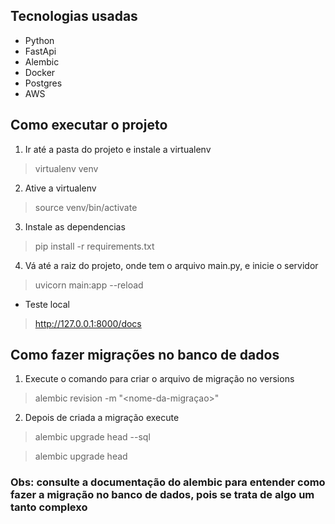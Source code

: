 ## Tecnologias usadas

* Python
* FastApi
* Alembic
* Docker
* Postgres
* AWS

## Como executar o projeto
1. Ir até a pasta do projeto e instale a virtualenv

> virtualenv venv

2. Ative a virtualenv

> source venv/bin/activate

3. Instale as dependencias

> pip install -r requirements.txt

4. Vá até a raiz do projeto, onde tem o arquivo main.py, e inicie o servidor

>  uvicorn main:app --reload

* Teste local

> http://127.0.0.1:8000/docs

## Como fazer migrações no banco de dados

1. Execute o comando para criar o arquivo de migração no versions

> alembic revision -m "<nome-da-migraçao>"

2. Depois de criada a migração execute

> alembic upgrade head --sql

> alembic upgrade head

### Obs: consulte a documentação do alembic para entender como fazer a migração no banco de dados, pois se trata de algo um tanto complexo